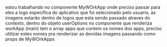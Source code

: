 estou trabalhando no componente MyWOrkApp onde preciso passar para eles a logo 
especifica do aplicativo que foi selecionado pelo usuario, as imagens estarão 
dentro de logos que esta sendo passado atraves do contexto, dentro do objeto 
userOptions no componente que renderiza workApp (main) tem o array apps que 
contem os nomes dos apps, preciso utilizar estes 
nomes pra renderizar as devidas imagens passando como props de MyWOrkApps